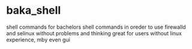 # baka_shell
shell commands for bachelors
shell commands in oreder to use firewalld and selinux without problems and thinking
great for users without linux experience, mby even gui
